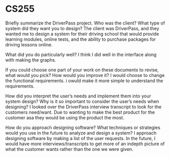 # CS255

Briefly summarize the DriverPass project. Who was the client? What type of system did they want you to design? The client was DriverPass, and they wanted me to design a system for their driving school that would provide learning modules, online tests, and the ability to purchase packages for driving lessons online.

What did you do particularly well? I think I did well in the interface along with making the graphs.

If you could choose one part of your work on these documents to revise, what would you pick? How would you improve it? I would choose to change the functional requirements. i owuld make it more simple to understand the requirements.

How did you interpret the user’s needs and implement them into your system design? Why is it so important to consider the user’s needs when designing? I looked over the DriverPass interview transcript to look for the customers need/want. Due to wanting to make the best product for the customer asa they would be using the product the most.

How do you approach designing software? What techniques or strategies would you use in the future to analyze and design a system? I approach designing software by making a list of the user requests. In the future, I would have more interviews/transcripts to get more of an indepth picture of what the customer wants rather than the one we were given.
